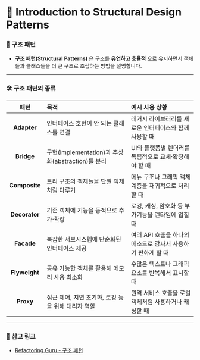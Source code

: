 
# 🧱 Introduction to Structural Design Patterns

### **📘 구조 패턴**
-  **구조 패턴(Structural Patterns)** 은 구조를 **유연하고 효율적** 으로 유지하면서 객체들과 클래스들을 더 큰 구조로 조립하는 방법을 설명합니다.
---


### 🛠 구조 패턴의 종류

| 패턴         | 목적                                               | 예시 사용 상황                                                      |
|:------------:|:--------------------------------------------------|:------------------------------------------------------------------|
| **Adapter**  | 인터페이스 호환이 안 되는 클래스를 연결              | 레거시 라이브러리를 새로운 인터페이스와 함께 사용할 때                |
| **Bridge**   | 구현(implementation)과 추상화(abstraction)를 분리    | UI와 플랫폼별 렌더러를 독립적으로 교체·확장해야 할 때                |
| **Composite**| 트리 구조의 객체들을 단일 객체처럼 다루기            | 메뉴 구조나 그래픽 객체 계층을 재귀적으로 처리할 때                  |
| **Decorator**| 기존 객체에 기능을 동적으로 추가·확장               | 로깅, 캐싱, 암호화 등 부가기능을 런타임에 입힐 때                    |
| **Facade**   | 복잡한 서브시스템에 단순화된 인터페이스 제공         | 여러 API 호출을 하나의 메소드로 감싸서 사용하기 편하게 할 때          |
| **Flyweight**| 공유 가능한 객체를 활용해 메모리 사용 최소화         | 수많은 텍스트나 그래픽 요소를 반복해서 표시할 때                    |
| **Proxy**    | 접근 제어, 지연 초기화, 로깅 등을 위해 대리자 역할    | 원격 서비스 호출을 로컬 객체처럼 사용하거나 캐싱할 때               |


----------

### **📎 참고 링크**

-   [Refactoring Guru - 구조 패턴](https://refactoring.guru/ko/design-patterns/structural-patterns)
